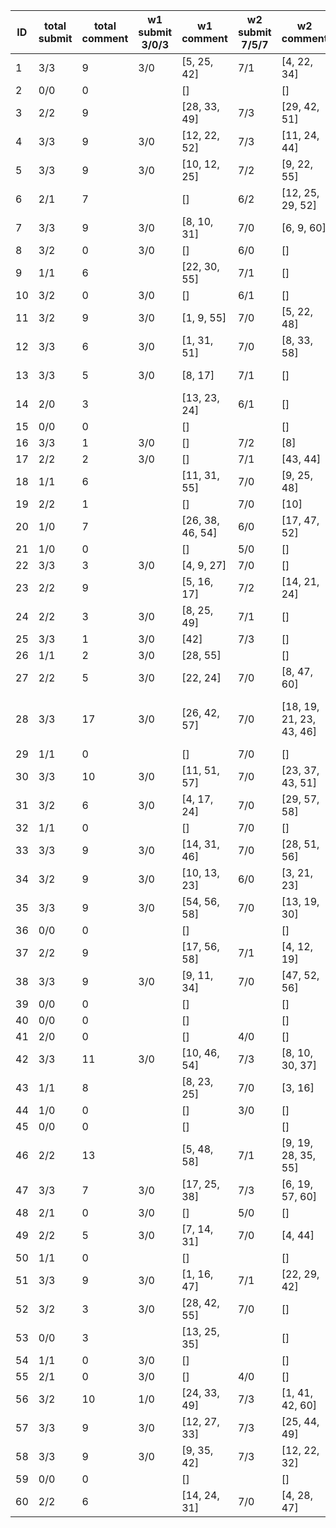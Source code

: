 |   ID | total submit   |   total comment | w1 submit 3/0/3   | w1 comment       | w2 submit 7/5/7   | w2 comment               | w3 submit 7/6/5   | w3 comment                       | w4 submit   | w4 comment   |
|------|----------------|-----------------|-------------------|------------------|-------------------|--------------------------|-------------------|----------------------------------|-------------|--------------|
|    1 | 3/3            |               9 | 3/0               | [5, 25, 42]      | 7/1               | [4, 22, 34]              | 5/2               | [4, 25, 42]                      |             |              |
|    2 | 0/0            |               0 |                   | []               |                   | []                       |                   | []                               |             |              |
|    3 | 2/2            |               9 |                   | [28, 33, 49]     | 7/3               | [29, 42, 51]             | 5/3               | [31, 41, 52]                     |             |              |
|    4 | 3/3            |               9 | 3/0               | [12, 22, 52]     | 7/3               | [11, 24, 44]             | 7/3               | [19, 35, 56]                     |             |              |
|    5 | 3/3            |               9 | 3/0               | [10, 12, 25]     | 7/2               | [9, 22, 55]              | 7/3               | [8, 11, 30]                      |             |              |
|    6 | 2/1            |               7 |                   | []               | 6/2               | [12, 25, 29, 52]         | 7/1               | [12, 25, 58]                     |             |              |
|    7 | 3/3            |               9 | 3/0               | [8, 10, 31]      | 7/0               | [6, 9, 60]               | 5/0               | [6, 8, 34]                       |             |              |
|    8 | 3/2            |               0 | 3/0               | []               | 6/0               | []                       | 5/1               | []                               |             |              |
|    9 | 1/1            |               6 |                   | [22, 30, 55]     | 7/1               | []                       |                   | [19, 33, 60]                     |             |              |
|   10 | 3/2            |               0 | 3/0               | []               | 6/1               | []                       | 5/0               | []                               |             |              |
|   11 | 3/2            |               9 | 3/0               | [1, 9, 55]       | 7/0               | [5, 22, 48]              | 3/3               | [1, 7, 60]                       |             |              |
|   12 | 3/3            |               6 | 3/0               | [1, 31, 51]      | 7/0               | [8, 33, 58]              | 6/4               | []                               |             |              |
|   13 | 3/3            |               5 | 3/0               | [8, 17]          | 7/1               | []                       | 7/4               | [6, 16, 33]                      |             |              |
|   14 | 2/0            |               3 |                   | [13, 23, 24]     | 6/1               | []                       | 4/2               | []                               |             |              |
|   15 | 0/0            |               0 |                   | []               |                   | []                       |                   | []                               |             |              |
|   16 | 3/3            |               1 | 3/0               | []               | 7/2               | [8]                      | 5/0               | []                               |             |              |
|   17 | 2/2            |               2 | 3/0               | []               | 7/1               | [43, 44]                 |                   | []                               |             |              |
|   18 | 1/1            |               6 |                   | [11, 31, 55]     | 7/0               | [9, 25, 48]              |                   | []                               |             |              |
|   19 | 2/2            |               1 |                   | []               | 7/0               | [10]                     | 6/0               | []                               |             |              |
|   20 | 1/0            |               7 |                   | [26, 38, 46, 54] | 6/0               | [17, 47, 52]             |                   | []                               |             |              |
|   21 | 1/0            |               0 |                   | []               | 5/0               | []                       |                   | []                               |             |              |
|   22 | 3/3            |               3 | 3/0               | [4, 9, 27]       | 7/0               | []                       | 7/4               | []                               |             |              |
|   23 | 2/2            |               9 |                   | [5, 16, 17]      | 7/2               | [14, 21, 24]             | 7/3               | [4, 14, 25]                      |             |              |
|   24 | 2/2            |               3 | 3/0               | [8, 25, 49]      | 7/1               | []                       |                   | []                               |             |              |
|   25 | 3/3            |               1 | 3/0               | [42]             | 7/3               | []                       | 7/1               | []                               |             |              |
|   26 | 1/1            |               2 | 3/0               | [28, 55]         |                   | []                       |                   | []                               |             |              |
|   27 | 2/2            |               5 | 3/0               | [22, 24]         | 7/0               | [8, 47, 60]              |                   | []                               |             |              |
|   28 | 3/3            |              17 | 3/0               | [26, 42, 57]     | 7/0               | [18, 19, 21, 23, 43, 46] | 7/3               | [12, 13, 19, 23, 42, 46, 47, 52] |             |              |
|   29 | 1/1            |               0 |                   | []               | 7/0               | []                       |                   | []                               |             |              |
|   30 | 3/3            |              10 | 3/0               | [11, 51, 57]     | 7/0               | [23, 37, 43, 51]         | 5/1               | [10, 34, 52]                     |             |              |
|   31 | 3/2            |               6 | 3/0               | [4, 17, 24]      | 7/0               | [29, 57, 58]             | 4/1               | []                               |             |              |
|   32 | 1/1            |               0 |                   | []               | 7/0               | []                       |                   | []                               |             |              |
|   33 | 3/3            |               9 | 3/0               | [14, 31, 46]     | 7/0               | [28, 51, 56]             | 6/4               | [5, 34, 46]                      |             |              |
|   34 | 3/2            |               9 | 3/0               | [10, 13, 23]     | 6/0               | [3, 21, 23]              | 7/3               | [4, 12, 22]                      |             |              |
|   35 | 3/3            |               9 | 3/0               | [54, 56, 58]     | 7/0               | [13, 19, 30]             | 7/1               | [3, 6, 58]                       |             |              |
|   36 | 0/0            |               0 |                   | []               |                   | []                       |                   | []                               |             |              |
|   37 | 2/2            |               9 |                   | [17, 56, 58]     | 7/1               | [4, 12, 19]              | 6/3               | [3, 4, 10]                       |             |              |
|   38 | 3/3            |               9 | 3/0               | [9, 11, 34]      | 7/0               | [47, 52, 56]             | 5/2               | [10, 14, 51]                     |             |              |
|   39 | 0/0            |               0 |                   | []               |                   | []                       |                   | []                               |             |              |
|   40 | 0/0            |               0 |                   | []               |                   | []                       |                   | []                               |             |              |
|   41 | 2/0            |               0 |                   | []               | 4/0               | []                       | 4/0               | []                               |             |              |
|   42 | 3/3            |              11 | 3/0               | [10, 46, 54]     | 7/3               | [8, 10, 30, 37]          | 7/5               | [6, 22, 31, 37]                  |             |              |
|   43 | 1/1            |               8 |                   | [8, 23, 25]      | 7/0               | [3, 16]                  |                   | [14, 35, 46]                     |             |              |
|   44 | 1/0            |               0 |                   | []               | 3/0               | []                       |                   | []                               |             |              |
|   45 | 0/0            |               0 |                   | []               |                   | []                       |                   | []                               |             |              |
|   46 | 2/2            |              13 |                   | [5, 48, 58]      | 7/1               | [9, 19, 28, 35, 55]      | 5/0               | [19, 25, 28, 35, 51]             |             |              |
|   47 | 3/3            |               7 | 3/0               | [17, 25, 38]     | 7/3               | [6, 19, 57, 60]          | 5/0               | []                               |             |              |
|   48 | 2/1            |               0 | 3/0               | []               | 5/0               | []                       |                   | []                               |             |              |
|   49 | 2/2            |               5 | 3/0               | [7, 14, 31]      | 7/0               | [4, 44]                  |                   | []                               |             |              |
|   50 | 1/1            |               0 |                   | []               |                   | []                       | 5/0               | []                               |             |              |
|   51 | 3/3            |               9 | 3/0               | [1, 16, 47]      | 7/1               | [22, 29, 42]             | 7/3               | [31, 42, 56]                     |             |              |
|   52 | 3/2            |               3 | 3/0               | [28, 42, 55]     | 7/0               | []                       | 4/1               | []                               |             |              |
|   53 | 0/0            |               3 |                   | [13, 25, 35]     |                   | []                       |                   | []                               |             |              |
|   54 | 1/1            |               0 | 3/0               | []               |                   | []                       |                   | []                               |             |              |
|   55 | 2/1            |               0 | 3/0               | []               | 4/0               | []                       |                   | []                               |             |              |
|   56 | 3/2            |              10 | 1/0               | [24, 33, 49]     | 7/3               | [1, 41, 42, 60]          | 7/5               | [30, 35, 51]                     |             |              |
|   57 | 3/3            |               9 | 3/0               | [12, 27, 33]     | 7/3               | [25, 44, 49]             | 6/4               | [11, 31, 38]                     |             |              |
|   58 | 3/3            |               9 | 3/0               | [9, 35, 42]      | 7/3               | [12, 22, 32]             | 7/5               | [1, 7, 16]                       |             |              |
|   59 | 0/0            |               0 |                   | []               |                   | []                       |                   | []                               |             |              |
|   60 | 2/2            |               6 |                   | [14, 24, 31]     | 7/0               | [4, 28, 47]              | 5/0               | []                               |             |              |